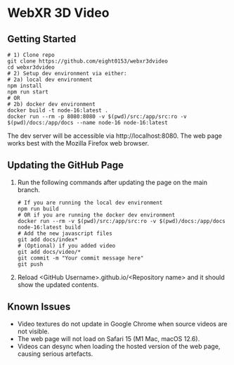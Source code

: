 # WebXR 3D Video
## Getting Started
```shell
# 1) Clone repo
git clone https://github.com/eight0153/webxr3dvideo
cd webxr3dvideo
# 2) Setup dev environment via either:
# 2a) local dev environment
npm install
npm run start
# OR 
# 2b) docker dev environment
docker build -t node-16:latest .
docker run --rm -p 8080:8080 -v $(pwd)/src:/app/src:ro -v $(pwd)/docs:/app/docs --name node-16 node-16:latest 
```
The dev server will be accessible via http://localhost:8080.
The web page works best with the Mozilla Firefox web browser.
## Updating the GitHub Page
1. Run the following commands after updating the page on the main branch.
    ```shell
   # If you are running the local dev environment
    npm run build
   # OR if you are running the docker dev environment
   docker run --rm -v $(pwd)/src:/app/src:ro -v $(pwd)/docs:/app/docs node-16:latest build
    # Add the new javascript files
    git add docs/index* 
    # (Optional) if you added video
    git add docs/video/*
    git commit -m "Your commit message here"
    git push
    ```
2. Reload \<GitHub Username>.github.io/\<Repository name> and it should show the updated contents.

## Known Issues
* Video textures do not update in Google Chrome when source videos are not visible.
* The web page will not load on Safari 15 (M1 Mac, macOS 12.6).
* Videos can desync when loading the hosted version of the web page, causing serious artefacts.